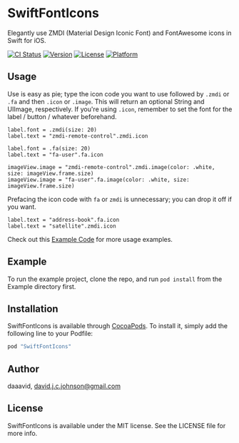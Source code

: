 # SwiftFontIcons
Elegantly use ZMDI (Material Design Iconic Font) and FontAwesome icons in Swift for iOS.

[![CI Status](http://img.shields.io/travis/daaavid/SwiftFontIcons.svg?style=flat)](https://travis-ci.org/daaavid/SwiftFontIcons)
[![Version](https://img.shields.io/cocoapods/v/SwiftFontIcons.svg?style=flat)](http://cocoapods.org/pods/SwiftFontIcons)
[![License](https://img.shields.io/cocoapods/l/SwiftFontIcons.svg?style=flat)](http://cocoapods.org/pods/SwiftFontIcons)
[![Platform](https://img.shields.io/cocoapods/p/SwiftFontIcons.svg?style=flat)](http://cocoapods.org/pods/SwiftFontIcons)

## Usage
Use is easy as pie; type the icon code you want to use followed by `.zmdi` or `.fa` and then `.icon` or `.image`. This will return an optional String and UIImage, respectively. If you're using `.icon`, remember to set the font for the label / button / whatever beforehand.

```
label.font = .zmdi(size: 20)
label.text = "zmdi-remote-control".zmdi.icon

label.font = .fa(size: 20)
label.text = "fa-user".fa.icon
```

```
imageView.image = "zmdi-remote-control".zmdi.image(color: .white, size: imageView.frame.size)
imageView.image = "fa-user".fa.image(color: .white, size: imageView.frame.size)
```

Prefacing the icon code with `fa` or `zmdi` is unnecessary; you can drop it off if you want.

```
label.text = "address-book".fa.icon
label.text = "satellite".zmdi.icon
```

Check out this [Example Code](https://github.com/daaavid/SwiftFontIcons/blob/master/Example/SwiftFontIcons/ViewController.swift) for more usage examples.

## Example

To run the example project, clone the repo, and run `pod install` from the Example directory first.

## Installation

SwiftFontIcons is available through [CocoaPods](http://cocoapods.org). To install
it, simply add the following line to your Podfile:

```ruby
pod "SwiftFontIcons"
```

## Author

daaavid, david.j.c.johnson@gmail.com

## License

SwiftFontIcons is available under the MIT license. See the LICENSE file for more info.
